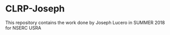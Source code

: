 # CLRP-Joseph

This repository contains the work done by Joseph Lucero in SUMMER 2018 for NSERC USRA